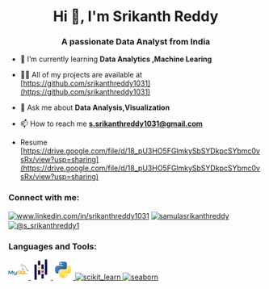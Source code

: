 <h1 align="center">Hi 👋, I'm Srikanth Reddy</h1>
<h3 align="center">A passionate Data Analyst from India</h3>

- 🌱 I’m currently learning **Data Analytics ,Machine Learing**

- 👨‍💻 All of my projects are available at [https://github.com/srikanthreddy1031](https://github.com/srikanthreddy1031)

- 💬 Ask me about **Data Analysis,Visualization**

- 📫 How to reach me **s.srikanthreddy1031@gmail.com**

- Resume [https://drive.google.com/file/d/18_pU3HO5FGlmkySbSYDkpcSYbmc0vsRx/view?usp=sharing](https://drive.google.com/file/d/18_pU3HO5FGlmkySbSYDkpcSYbmc0vsRx/view?usp=sharing)

<h3 align="left">Connect with me:</h3>
<p align="left">
<a href="https://linkedin.com/in/www.linkedin.com/in/srikanth-reddy-9216a4253" target="blank"><img align="center" src="https://raw.githubusercontent.com/rahuldkjain/github-profile-readme-generator/master/src/images/icons/Social/linked-in-alt.svg" alt="www.linkedin.com/in/srikanthreddy1031" height="30" width="40" /></a>
<a href="https://kaggle.com/samulasrikanthreddy" target="blank"><img align="center" src="https://raw.githubusercontent.com/rahuldkjain/github-profile-readme-generator/master/src/images/icons/Social/kaggle.svg" alt="samulasrikanthreddy" height="30" width="40" /></a>
<a href="https://www.hackerrank.com/s_srikanthreddy1" target="blank"><img align="center" src="https://raw.githubusercontent.com/rahuldkjain/github-profile-readme-generator/master/src/images/icons/Social/hackerrank.svg" alt="@s_srikanthreddy1" height="30" width="40" /></a>
</p>

<h3 align="left">Languages and Tools:</h3>
<p align="left"> <a href="https://www.mysql.com/" target="_blank" rel="noreferrer"> <img src="https://raw.githubusercontent.com/devicons/devicon/master/icons/mysql/mysql-original-wordmark.svg" alt="mysql" width="40" height="40"/> </a> <a href="https://pandas.pydata.org/" target="_blank" rel="noreferrer"> <img src="https://raw.githubusercontent.com/devicons/devicon/2ae2a900d2f041da66e950e4d48052658d850630/icons/pandas/pandas-original.svg" alt="pandas" width="40" height="40"/> </a> <a href="https://www.python.org" target="_blank" rel="noreferrer"> <img src="https://raw.githubusercontent.com/devicons/devicon/master/icons/python/python-original.svg" alt="python" width="40" height="40"/> </a> <a href="https://scikit-learn.org/" target="_blank" rel="noreferrer"> <img src="https://upload.wikimedia.org/wikipedia/commons/0/05/Scikit_learn_logo_small.svg" alt="scikit_learn" width="40" height="40"/> </a> <a href="https://seaborn.pydata.org/" target="_blank" rel="noreferrer"> <img src="https://seaborn.pydata.org/_images/logo-mark-lightbg.svg" alt="seaborn" width="40" height="40"/> </a> </p>

